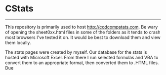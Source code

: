 # CStats
---
This repository is primarily used to host http://codcompstats.com. 
Be wary of opening the sheet0xx.html files in some of the folders as it tends to crash most browsers I've tested it on. It would be best to download them and view them locally. 

The stats pages were created by myself. Our database for the stats is hosted with Microsoft Excel. From there I run selected formulas and VBA to convert them to an appropriate format, then converted them to .HTML files. Due 
